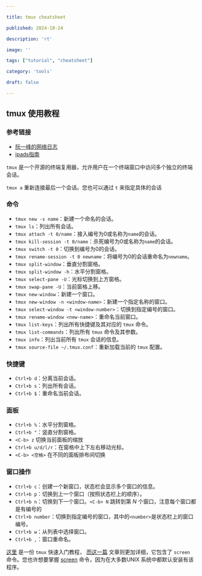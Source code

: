```yaml
---

title: tmux cheatsheet

published: 2024-10-24

description: 'rt'

image: ''

tags: ["tutorial", "cheatsheet"]

category: 'tools'

draft: false 

---
```


## tmux 使用教程

### 参考链接

- [阮一峰的网络日志](https://www.ruanyifeng.com/blog/2019/10/tmux.html)
- [ipads指南](https://sjtu-ipads.github.io/OS-Course-Lab/Appendix/toolchains/tmux.html)

`tmux` 是一个开源的终端复用器，允许用户在一个终端窗口中访问多个独立的终端会话。

`tmux a` 重新连接最后一个会话。您也可以通过 `t` 来指定具体的会话

### 命令

- `tmux new -s name`：新建一个命名的会话。
- `tmux ls`：列出所有会话。
- `tmux attach -t 0/name`：接入编号为0或名称为`name`的会话。
- `tmux kill-session -t 0/name`：杀死编号为0或名称为`name`的会话。
- `tmux switch -t 0`：切换到编号为0的会话。
- `tmux rename-session -t 0 newname`：将编号为0的会话重命名为`newname`。
- `tmux split-window`：垂直分割窗格。
- `tmux split-window -h`：水平分割窗格。
- `tmux select-pane -U`：光标切换到上方窗格。
- `tmux swap-pane -U`：当前窗格上移。
- `tmux new-window`：新建一个窗口。
- `tmux new-window -n <window-name>`：新建一个指定名称的窗口。
- `tmux select-window -t <window-number>`：切换到指定编号的窗口。
- `tmux rename-window <new-name>`：重命名当前窗口。
- `tmux list-keys`：列出所有快捷键及其对应的 `tmux` 命令。
- `tmux list-commands`：列出所有 `tmux` 命令及其参数。
- `tmux info`：列出当前所有 `tmux` 会话的信息。
- `tmux source-file ~/.tmux.conf`：重新加载当前的 `tmux` 配置。

### 快捷键

- `Ctrl+b d`：分离当前会话。
- `Ctrl+b s`：列出所有会话。
- `Ctrl+b $`：重命名当前会话。

### 面板

- `Ctrl+b %`：水平分割窗格。
- `Ctrl+b "`：竖直分割窗格。
- `<C-b> z` 切换当前面板的缩放
- `Ctrl+b u/d/l/r`：在窗格中上下左右移动光标。
- `<C-b> <空格>` 在不同的面板排布间切换

### 窗口操作

- `Ctrl+b c`：创建一个新窗口，状态栏会显示多个窗口的信息。
- `Ctrl+b p`：切换到上一个窗口（按照状态栏上的顺序）。
- `Ctrl+b n`：切换到下一个窗口。`<C-b> N` 跳转到第 *N* 个窗口，注意每个窗口都是有编号的
- `Ctrl+b number`：切换到指定编号的窗口，其中的`<number>`是状态栏上的窗口编号。
- `Ctrl+b w`：从列表中选择窗口。
- `Ctrl+b ,`：窗口重命名。

 [这里](https://www.hamvocke.com/blog/a-quick-and-easy-guide-to-tmux/) 是一份 `tmux` 快速入门教程， [而这一篇](http://linuxcommand.org/lc3_adv_termmux.php) 文章则更加详细，它包含了 `screen` 命令。您也许想要掌握 [screen](https://www.man7.org/linux/man-pages/man1/screen.1.html) 命令，因为在大多数UNIX 系统中都默认安装有该程序。
